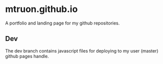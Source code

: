 # mtruon.github.io

A portfolio and landing page for my github repositories.

## Dev
The dev branch contains javascript files for deploying to my user (master) github pages handle.
